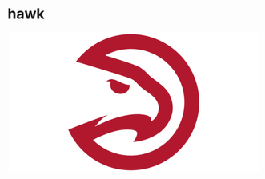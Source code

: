# hawk
<div style="text-align: center;">
  <img src="https://github.com/ankushT369/hawk/blob/main/rough_codes/hawk-img5.png" alt="Example Image">
</div>

